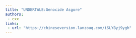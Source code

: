```yaml
---
title: "UNDERTALE:Genocide Asgore"
authors:
 - cxx
links:
 - url: "https://chineseversion.lanzouq.com/iSLYByj9ygh"
---
```

